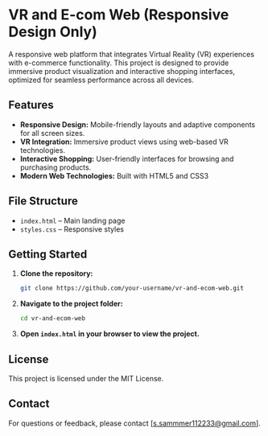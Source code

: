 # VR and E-com Web (Responsive Design Only)

A responsive web platform that integrates Virtual Reality (VR) experiences with e-commerce functionality. This project is designed to provide immersive product visualization and interactive shopping interfaces, optimized for seamless performance across all devices.

## Features

- **Responsive Design:** Mobile-friendly layouts and adaptive components for all screen sizes.
- **VR Integration:** Immersive product views using web-based VR technologies.
- **Interactive Shopping:** User-friendly interfaces for browsing and purchasing products.
- **Modern Web Technologies:** Built with HTML5 and CSS3

## File Structure

- `index.html` – Main landing page
- `styles.css` – Responsive styles

## Getting Started

1. **Clone the repository:**
   ```bash
   git clone https://github.com/your-username/vr-and-ecom-web.git
   ```
2. **Navigate to the project folder:**
   ```bash
   cd vr-and-ecom-web
   ```
3. **Open `index.html` in your browser to view the project.**

## License

This project is licensed under the MIT License.

## Contact

For questions or feedback, please contact [s.sammmer112233@gmail.com].
